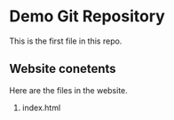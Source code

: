 # Demo Git Repository

This is the first file in this repo.


## Website conetents

Here are the files in the website.
1. index.html

